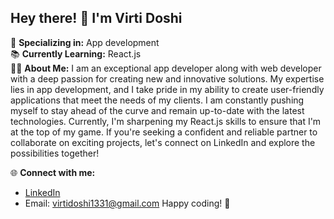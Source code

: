 ## Hey there! 👋 I'm Virti Doshi
🚀 **Specializing in:** App development  
📚 **Currently Learning:** React.js  
👩‍💻 **About Me:**
I am an exceptional app developer along with web developer with a deep passion for creating new and innovative solutions. My expertise lies in app development, and I take pride in my ability to create user-friendly applications that meet the needs of my clients. I am constantly pushing myself to stay ahead of the curve and remain up-to-date with the latest technologies. Currently, I'm sharpening my React.js skills to ensure that I'm at the top of my game. If you're seeking a confident and reliable partner to collaborate on exciting projects, let's connect on LinkedIn and explore the possibilities together!

🌐 **Connect with me:**  
- [LinkedIn](https://www.linkedin.com/in/virti-doshi-497943251/)  
- Email: virtidoshi1331@gmail.com
Happy coding! 🚀
<!---
virti1331/virti1331 is a ✨ special ✨ repository because its `README.md` (this file) appears on your GitHub profile.
You can click the Preview link to take a look at your changes.
--->

